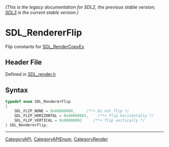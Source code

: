 ###### (This is the legacy documentation for SDL2, the previous stable version; [SDL3](https://wiki.libsdl.org/SDL3/) is the current stable version.)
# SDL_RendererFlip

Flip constants for [SDL_RenderCopyEx](SDL_RenderCopyEx)

## Header File

Defined in [SDL_render.h](https://github.com/libsdl-org/SDL/blob/SDL2/include/SDL_render.h)

## Syntax

```c
typedef enum SDL_RendererFlip
{
    SDL_FLIP_NONE = 0x00000000,     /**< Do not flip */
    SDL_FLIP_HORIZONTAL = 0x00000001,    /**< flip horizontally */
    SDL_FLIP_VERTICAL = 0x00000002     /**< flip vertically */
} SDL_RendererFlip;
```

----
[CategoryAPI](CategoryAPI), [CategoryAPIEnum](CategoryAPIEnum), [CategoryRender](CategoryRender)

